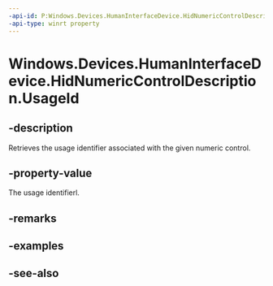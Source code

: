 ----api-id: P:Windows.Devices.HumanInterfaceDevice.HidNumericControlDescription.UsageId
-api-type: winrt property
---<!-- Property syntaxpublic ushort UsageId { get; }--># Windows.Devices.HumanInterfaceDevice.HidNumericControlDescription.UsageId## -descriptionRetrieves the usage identifier associated with the given numeric control.## -property-valueThe usage identifierl.## -remarks## -examples## -see-also